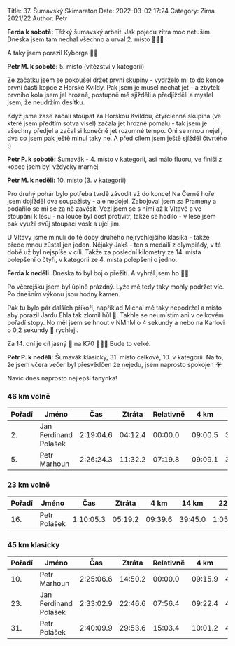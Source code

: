Title:  37. Šumavský Skimaraton
Date: 2022-03-02 17:24
Category: Zima 2021/22
Author: Petr

**Ferda k sobotě:** Těžký šumavský arbeit. Jak pojedu zítra moc netuším. Dneska jsem tam nechal všechno a urval 2. místo 💪💪💪

A taky jsem porazil Kyborga 💪💪

**Petr M. k sobotě:** 5. místo (vítězství v kategorii)

Ze začátku jsem se pokoušel držet první skupiny - vydrželo mi to do konce první části kopce z Horské Kvildy. Pak jsem je musel nechat jet - a zbytek prvního kola jsem jel hrozně, postupně mě sjížděli a předjížděli a myslel jsem, že neudržím desítku.

Když jsme zase začali stoupat za Horskou Kvildou, čtyřčlenná skupina (ve které jsem předtím sotva visel) začala jet hrozně pomalu - tak jsem je všechny předjel a začal si konečně jet rozumné tempo. Oni se mnou nejeli, dva co jsem pak ještě minul taky ne. A před cílem jsem ještě sjížděl čtvrtého :)

**Petr P. k sobotě:** Šumavák - 4. místo v kategorii, asi málo fluoru, ve finiši z kopce jsem byl vždycky marnej

**Petr M. k neděli:** 10. místo (3. v kategorii)

Pro druhý pohár bylo potřeba tvrdě závodit až do konce! Na Černé hoře jsem dojížděl dva soupažisty - ale nedojel. Zabojoval jsem za Prameny a podařilo se mi se za ně zavěsit. Vezl jsem se s nimi až k Vltavě a ve stoupání k lesu - na louce byl dost protivítr, takže se hodilo - v lese jsem pak využil svůj stoupací vosk a ujel jim.

U Vltavy jsme minuli do té doby druhého nejrychlejšího klasika - takže přede mnou zůstal jen jeden. Nějaký Jakš - ten s medailí z olympiády, v té době už byl nejspíše v cíli. Takže za poslední kilometry ze 14. místa polepšení o čtyři, v kategorii ze 4. místa polepšení o jedno.

**Ferda k neděli:** Dneska to byl boj o přežití. A vyhrál jsem ho 💪💪

Po včerejšku jsem byl úplně prázdný. Lyže mě tedy taky mohly podržet víc. Po dnešním výkonu jsou hodny kamen.

Pak tu bylo pár dalších příkoří, například Michal mě taky nepodržel a místo aby porazil Jardu Ehla tak zlomil hůl 🤪. Takhle se neumístím ani v celkovém pořadí stopy. No měl jsem se hnout v NMnM o 4 sekundy a nebo na Karlovi o 0,2 sekundy 🙈 rychleji.

Za 14. dní je cíl jasný 🥇 na K70 💪💪💪 Bude to velké.

**Petr P. k neděli:** Šumavák klasicky, 31. místo celkově, 10. v kategorii. Na to, že jsem včera večer byl přesvědčen že nejedu, jsem naprosto spokojen ☀️

Navíc dnes naprosto nejlepší fanynka!

### 46 km volně

| Pořadí | Jméno                 | Čas       | Ztráta  | Relativně | 4 km    | 14 km   | 22 km     | 26 km     | 36 km     | 44 km     |
|--------|-----------------------|-----------|---------|-----------|---------|---------|-----------|-----------|-----------|-----------|
| 2.     | Jan Ferdinand Polášek | 2:19:04.6 | 04:12.4 | 00:00.0   | 09:00.5 | 38:01.4 | 1:02:28.4 | 1:17:48.3 | 1:48:25.3 | 2:13:51.5 |
| 5.     | Petr Marhoun          | 2:26:24.3 | 11:32.2 | 07:19.8   | 09:09.1 | 39:46.4 | 1:06:05.9 | 1:22:20.3 | 1:54:20.6 | 2:20:44.3 |

### 23 km volně

| Pořadí | Jméno        | Čas       | Ztráta  | 4 km    | 14 km   | 22 km     |
|--------|--------------|-----------|---------|---------|---------|-----------|
| 16.    | Petr Polášek | 1:10:05.3 | 05:19.2 | 09:39.6 | 39:45.0 | 1:05:10.9 |

### 45 km klasicky

| Pořadí | Jméno                 | Čas       | Ztráta  | Relativně | 4 km    | 14 km   | 19 km     | 43 km     |
|--------|-----------------------|-----------|---------|-----------|---------|---------|-----------|-----------|
| 10.    | Petr Marhoun          | 2:25:06.6 | 14:50.2 | 00:00.0   | 09:15.9 | 42:10.0 | 1:00:09.8 | 2:19:33.8 |
| 23.    | Jan Ferdinand Polášek | 2:33:02.9 | 22:46.6 | 07:56.4   | 09:22.4 | 43:57.2 | 1:03:07.8 | 2:27:11.6 |
| 31.    | Petr Polášek          | 2:40:09.9 | 29:53.6 | 15:03.4   | 10:01.2 | 45:36.7 | 1:05:31.3 | 2:33:43.8 |
